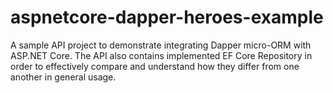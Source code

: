# aspnetcore-dapper-heroes-example
A sample API project to demonstrate integrating Dapper micro-ORM with ASP.NET Core. The API also contains implemented EF Core Repository in order to effectively compare and understand how they differ from one another in general usage.
